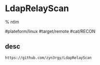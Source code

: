# LdapRelayScan

% ntlm

#plateform/linux  #target/remote  #cat/RECON  

## desc
```
https://github.com/zyn3rgy/LdapRelayScan
```